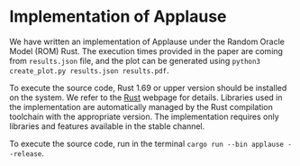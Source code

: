 # Implementation of Applause

We have written an implementation of Applause under the Random Oracle Model (ROM) Rust.
The execution times provided in the paper are coming from `results.json` file, 
and the plot can be generated using `python3 create_plot.py results.json results.pdf`.

To execute the source code, Rust 1.69 or upper version should be installed on the system.
We refer to the [Rust](https://www.rust-lang.org/fr) webpage for details. Libraries used in the
implementation are automatically managed by the Rust compilation toolchain with the appropriate version. 
The implementation requires only libraries and features available in the stable channel.

To execute the source code, run in the terminal `cargo run --bin applause --release`.